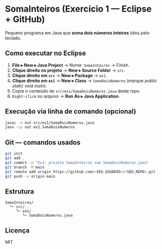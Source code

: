 # SomaInteiros (Exercício 1 — Eclipse + GitHub)

Pequeno programa em Java que **soma dois números inteiros** lidos pelo teclado.

## Como executar no Eclipse
1. **File ▸ New ▸ Java Project** → Nome: `SomaInteiros` → Finish.
2. **Clique direito no projeto** → **New ▸ Source Folder** → `src`.
3. **Clique direito em `src`** → **New ▸ Package** → `ex1`.
4. **Clique direito em `ex1`** → **New ▸ Class** → `SomaDoisNumeros` (marque *public static void main*).
5. Copie o conteúdo de `src/ex1/SomaDoisNumeros.java` deste repo.
6. `Right-click` no arquivo → **Run As ▸ Java Application**.

## Execução via linha de comando (opcional)
```bash
javac -d out src/ex1/SomaDoisNumeros.java
java -cp out ex1.SomaDoisNumeros
```

## Git — comandos usados
```bash
git init
git add .
git commit -m "Ex1: projeto SomaInteiros com SomaDoisNumeros.java"
git branch -M main
git remote add origin https://github.com/<SEU_USUARIO>/<SEU_REPO>.git
git push -u origin main
```

## Estrutura
```
SomaInteiros/
  └─ src/
     └─ ex1/
        └─ SomaDoisNumeros.java
```

## Licença
MIT
